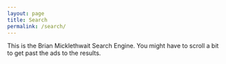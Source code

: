 ```yaml
---
layout: page
title: Search
permalink: /search/
---
```


This is the Brian Micklethwait Search Engine. You might have to scroll a bit to get past the ads to the results.

<script async src="https://cse.google.com/cse.js?cx=ab7953f92a6fecb99"></script>
<div class="gcse-searchbox"></div>

<div class="gcse-searchresults"></div>
